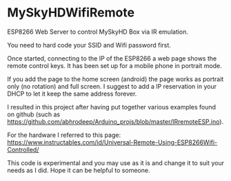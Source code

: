 # MySkyHDWifiRemote
ESP8266 Web Server to control MySkyHD Box via IR emulation.

You need to hard code your SSID and Wifi password first.

Once started, connecting to the IP of the ESP8266 a web page shows the remote control keys. It has been set up for a mobile phone in portrait mode.

If you add the page to the home screen (android) the page works as portrait only (no rotation) and full screen.
I suggest to add a IP reservation in your DHCP to let it keep the same address forever.

I resulted in this project after having put together various examples found on github (such as https://github.com/abhrodeep/Arduino_projs/blob/master/IRremoteESP.ino).

For the hardware I referred to this page:
https://www.instructables.com/id/Universal-Remote-Using-ESP8266Wifi-Controlled/

This code is experimental and you may use as it is and change it to suit your needs as I did.
Hope it can be helpful to someone.

